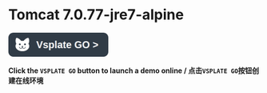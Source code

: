 # Tomcat 7.0.77-jre7-alpine

<a href="https://www.vsplate.com/?docker-compose=https://github.com/vsplate/dcenvs/tomcat/7.0.77-jre7-alpine"><img alt="VSPLATE GO" src="https://raw.githubusercontent.com/vsplate/images/master/vsgo_btn.png" width="200px"></a>

**Click the `VSPLATE GO` button to launch a demo online / 点击`VSPLATE GO`按钮创建在线环境**